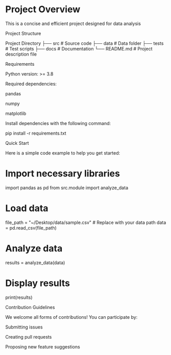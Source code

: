 # Project Overview

This is a concise and efficient project designed for data analysis

Project Structure

Project Directory
├── src                # Source code
├── data               # Data folder
├── tests              # Test scripts
├── docs               # Documentation
└── README.md          # Project description file

Requirements

Python version: >= 3.8

Required dependencies:

pandas

numpy

matplotlib

Install dependencies with the following command:

pip install -r requirements.txt

Quick Start

Here is a simple code example to help you get started:

# Import necessary libraries
import pandas as pd
from src.module import analyze_data

# Load data
file_path = "~/Desktop/data/sample.csv"  # Replace with your data path
data = pd.read_csv(file_path)

# Analyze data
results = analyze_data(data)

# Display results
print(results)

Contribution Guidelines

We welcome all forms of contributions! You can participate by:

Submitting issues

Creating pull requests

Proposing new feature suggestions

